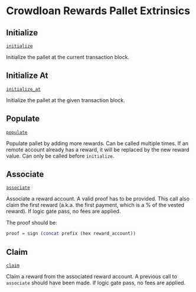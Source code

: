 <!-- AUTOMATICALLY GENERATED -->
<!-- Generated at 2022-09-05T18:35:35.120082Z -->

# Crowdloan Rewards Pallet Extrinsics

## Initialize

[`initialize`](https://dali.devnets.composablefinance.ninja/doc/pallet_crowdloan_rewards/pallet/enum.Call.html#variant.initialize)

Initialize the pallet at the current transaction block.

## Initialize At

[`initialize_at`](https://dali.devnets.composablefinance.ninja/doc/pallet_crowdloan_rewards/pallet/enum.Call.html#variant.initialize_at)

Initialize the pallet at the given transaction block.

## Populate

[`populate`](https://dali.devnets.composablefinance.ninja/doc/pallet_crowdloan_rewards/pallet/enum.Call.html#variant.populate)

Populate pallet by adding more rewards.
Can be called multiple times. If an remote account already has a reward, it will be
replaced by the new reward value.
Can only be called before `initialize`.

## Associate

[`associate`](https://dali.devnets.composablefinance.ninja/doc/pallet_crowdloan_rewards/pallet/enum.Call.html#variant.associate)

Associate a reward account. A valid proof has to be provided.
This call also claim the first reward (a.k.a. the first payment, which is a % of the
vested reward).
If logic gate pass, no fees are applied.

The proof should be:

````haskell
proof = sign (concat prefix (hex reward_account))
````

## Claim

[`claim`](https://dali.devnets.composablefinance.ninja/doc/pallet_crowdloan_rewards/pallet/enum.Call.html#variant.claim)

Claim a reward from the associated reward account.
A previous call to `associate` should have been made.
If logic gate pass, no fees are applied.
